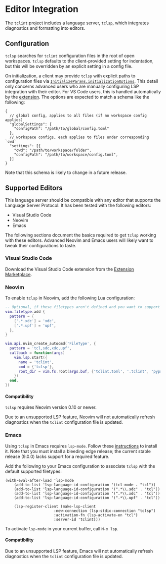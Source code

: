 # Editor Integration

The `tclint` project includes a language server, `tclsp`, which integrates diagnostics
and formatting into editors.

## Configuration

`tclsp` searches for `tclint` configuration files in the root of open workspaces.
`tclsp` defaults to the client-provided setting for indentation, but this will be overridden by an explicit setting in a config file.

On initialization, a client may provide `tclsp` with explicit paths to configuration files via [`InitializeParams.initializationOptions`][initialize-params].
This detail only concerns advanced users who are manually configuring LSP integration with their editor.
For VS Code users, this is handled automatically by the [extension][vscode]. The options are expected to match a schema like the following:

```jsonc
{
  // global config, applies to all files (if no workspace config applies)
  "globalSettings": {
    "configPath": "/path/to/global/config.toml"
  },
  // workspace configs, each applies to files under corresponding `cwd`
  "settings": [{
    "cwd": "/path/to/workspace/folder",
    "configPath": "/path/to/workspace/config.toml",
  }]
}
```

Note that this schema is likely to change in a future release.

## Supported Editors

This language server should be compatible with any editor that supports the Language
Server Protocol. It has been tested with the following editors:
- Visual Studio Code
- Neovim
- Emacs

The following sections document the basics required to get `tclsp` working with these
editors. Advanced Neovim and Emacs users will likely want to tweak their configurations
to taste.

### Visual Studio Code

Download the Visual Studio Code extension from the [Extension Marketplace][vscode].

### Neovim

To enable `tclsp` in Neovim, add the following Lua configuration:

```lua
-- Optional, if these filetypes aren't defined and you want to support them.
vim.filetype.add {
  pattern = {
    ['.*.xdc'] = 'xdc',
    ['.*.upf'] = 'upf',
  },
}

vim.api.nvim_create_autocmd('FileType', {
  pattern = 'tcl,sdc,xdc,upf',
  callback = function(args)
    vim.lsp.start({
      name = 'tclint',
      cmd = {'tclsp'},
      root_dir = vim.fs.root(args.buf, {'tclint.toml', '.tclint', 'pyproject.toml'}),
    })
  end,
})
```

#### Compatibility

`tclsp` requires Neovim version 0.10 or newer.

Due to an unsupported LSP feature, Neovim will not automatically refresh diagnostics
when the `tclint` configuration file is updated.

### Emacs

Using `tclsp` in Emacs requires `lsp-mode`. Follow these
[instructions](https://emacs-lsp.github.io/lsp-mode/page/installation/) to install it.
Note that you must install a bleeding edge release; the current stable
release (9.0.0) lacks support for a required feature.

Add the following to your Emacs configuration to associate `tclsp` with the default
supported filetypes:

```emacs-lisp
(with-eval-after-load 'lsp-mode
    (add-to-list 'lsp-language-id-configuration '(tcl-mode . "tcl"))
    (add-to-list 'lsp-language-id-configuration '(".*\\.sdc" . "tcl"))
    (add-to-list 'lsp-language-id-configuration '(".*\\.xdc" . "tcl"))
    (add-to-list 'lsp-language-id-configuration '(".*\\.upf" . "tcl"))

    (lsp-register-client (make-lsp-client
                      :new-connection (lsp-stdio-connection "tclsp")
                      :activation-fn (lsp-activate-on "tcl")
                      :server-id 'tclint)))
```

To activate `lsp-mode` in your current buffer, call `M-x lsp`.

#### Compatibility

Due to an unsupported LSP feature, Emacs will not automatically refresh diagnostics when
the `tclint` configuration file is updated.

[vscode]: https://marketplace.visualstudio.com/items?itemName=nmoroze.tclint
[initialize-params]: https://microsoft.github.io/language-server-protocol/specifications/lsp/3.17/specification/#initializeParams
